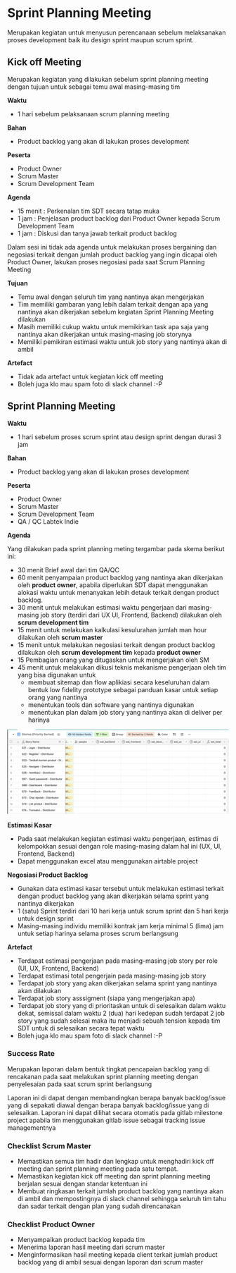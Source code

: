 # Sprint Planning Meeting

Merupakan kegiatan untuk menyusun perencanaan sebelum melaksanakan proses development baik itu design
sprint maupun scrum sprint.

## Kick off Meeting

Merupakan kegiatan yang dilakukan sebelum sprint planning meeting dengan tujuan untuk sebagai temu
awal masing-masing tim

**Waktu**

- 1 hari sebelum pelaksanaan scrum planning meeting

**Bahan**

- Product backlog yang akan di lakukan proses development

**Peserta**

- Product Owner
- Scrum Master
- Scrum Development Team

**Agenda**

- 15 menit : Perkenalan tim SDT secara tatap muka
- 1 jam    : Penjelasan product backlog dari Product Owner kepada Scrum Development Team
- 1 jam    : Diskusi dan tanya jawab terkait product backlog 

Dalam sesi ini tidak ada agenda untuk melakukan proses bergaining dan negosiasi terkait dengan 
jumlah product backlog yang ingin dicapai oleh Product Owner, lakukan proses negosiasi pada saat 
Scrum Planning Meeting

**Tujuan**

- Temu awal dengan seluruh tim yang nantinya akan mengerjakan
- Tim memiliki gambaran yang lebih dalam terkait dengan apa yang nantinya akan dikerjakan sebelum
  kegiatan Sprint Planning Meeting dilakukan
- Masih memiliki cukup waktu untuk memikirkan task apa saja yang nantinya akan dikerjakan untuk
  masing-masing job storynya
- Memiliki pemikiran estimasi waktu untuk job story yang nantinya akan di ambil

**Artefact**

- Tidak ada artefact untuk kegiatan kick off meeting
- Boleh juga klo mau spam foto di slack channel :-P

## Sprint Planning Meeting

**Waktu**

- 1 hari sebelum proses scrum sprint atau design sprint dengan durasi 3 jam

**Bahan**

- Product backlog yang akan di lakukan proses development

**Peserta**

- Product Owner
- Scrum Master
- Scrum Development Team
- QA / QC Labtek Indie

**Agenda**

Yang dilakukan pada sprint planning meting tergambar pada skema berikut ini:

- 30 menit Brief awal dari tim QA/QC
- 60 menit penyampaian product backlog yang nantinya akan dikerjakan oleh **product owner**, apabila 
  diperlukan SDT dapat menggunakan alokasi waktu untuk menanyakan lebih detauk terkait dengan 
  product backlog.
- 30 menit untuk melakukan estimasi waktu pengerjaan dari masing-masing job story (terdiri dari UX
  UI, Frontend, Backend) dilakukan oleh **scrum development tim**
- 15 menit untuk melakukan kalkulasi kesulurahan jumlah man hour dilakukan oleh **scrum master**
- 15 menit untuk melakukan negosiasi terkait dengan product backlog dilakukan oleh 
  **scrum development tim** kepada **product owner**
- 15 Pembagian orang yang ditugaskan untuk mengerjakan oleh SM
- 45 menit untuk melakukan dikusi teknis mekanisme pengerjaan oleh tim yang bisa digunakan untuk
  - membuat sitemap dan flow aplikiasi secara keseluruhan dalam bentuk low fidelity prototype sebagai
    panduan kasar untuk setiap orang yang nantinya
  - menentukan tools dan software yang nantinya digunakan
  - menentukan plan dalam job story yang nantinya akan di deliver per harinya

![Estimasi Kasar](./assets/spm-estimasi-kasar.png)

**Estimasi Kasar**

- Pada saat melakukan kegiatan estimasi waktu pengerjaan, estimas di kelompokkan sesuai dengan role 
  masing-masing dalam hal ini (UX, UI, Frontend, Backend)
- Dapat menggunakan excel atau menggunakan airtable project

**Negosiasi Product Backlog**

- Gunakan data estimasi kasar tersebut untuk melakukan estimasi terkait dengan product backlog yang 
  akan dikerjakan selama sprint yang nantinya dikerjakan
- 1 (satu) Sprint terdiri dari 10 hari kerja untuk scrum sprint dan 5 hari kerja untuk design sprint
- Masing-masing individu memiliki kontrak jam kerja minimal 5 (lima) jam untuk setiap harinya selama 
  proses scrum berlangsung

**Artefact**

- Terdapat estimasi pengerjaan pada masing-masing job story per role (UI, UX, Frontend, Backend)
- Terdapat estimasi total pengerjain pada masing-masing job story
- Terdapat job story yang akan dikerjakan selama sprint yang nantinya akan dilakukan
- Terdapat job story asssigment (siapa yang mengerjakan apa)
- Terdapat job story yang di prioritaskan untuk di selesaikan dalam waktu dekat, semissal dalam 
  waktu 2 (dua) hari kedepan sudah terdapat 2 job story yang sudah selesai maka itu menjadi sebuah 
  tension kepada tim SDT untuk di selesaikan secara tepat waktu
- Boleh juga klo mau spam foto di slack channel :-P

### Success Rate

Merupakan laporan dalam bentuk tingkat pencapaian backlog yang di rencakanan pada saat melakukan sprint 
planning meeting dengan penyelesaian pada saat scrum sprint berlangsung

Laporan ini di dapat dengan membandingkan berapa banyak backlog/issue yang di sepakati diawal dengan
berapa banyak backlog/issue yang di selesaikan. Laporan ini dapat dilihat secara otomatis pada gitlab
milestone project apabila tim menggunakan gitlab issue sebagai tracking issue managementnya

### Checklist Scrum Master

- Memastikan semua tim hadir dan lengkap untuk menghadiri kick off meeting dan sprint planning meeting
  pada satu tempat.
- Memastikan kegiatan kick off meeting dan sprint planning meeting berjalan sesuai dengan standar
  ketentuan ini
- Membuat ringkasan terkait jumlah product backlog yang nantinya akan di ambil dan mempostingnya di 
  slack channel sehingga seluruh tim tahu dan sadar terkait dengan plan yang sudah direncanakan

### Checklist Product Owner

- Menyampaikan product backlog kepada tim
- Menerima laporan hasil meeting dari scrum master
- Menginformasikan hasil meeting kepada client terkait jumlah product backlog yang di ambil sesuai
  dengan laporan dari scrum master